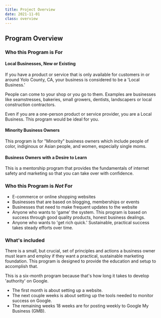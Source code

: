 ```yaml
---
title: Project Overview
date: 2021-11-01
class: overview
---
```


## Program Overview

### Who this Program is For

#### Local Businesses, New or Existing

If you have a product or service that is only available for customers in or around Yolo County, CA, your business is considered to be a 'Local Business.'

People can come to your shop or you go to them. Examples are businesses like seamstresses, bakeries, small growers, dentists, landscapers or local construction contractors.

Even if you are a one-person product or service provider, you are a Local Business. This program would be ideal for you.

#### Minority Business Owners

This program is for "Minority" business owners which include people of color, indiginous or Asian people, and women, especially single moms.

#### Business Owners with a Desire to Learn

This is a mentorship program that provides the fundamentals of internet safety and marketing so that you can take over with confidence.

### Who this Program is _Not_ For

- E-commerce or online shopping websites
- Businesses that are based on blogging, memberships or events
- Businesses that need to make frequent updates to the website
- Anyone who wants to 'game' the system. This program is based on success through good quality products, honest business dealings.
- Anyone who wants to 'get rich quick.' Sustainable, practical success takes steady efforts over time.

### What's included

There is a small, but crucial, set of principles and actions a business owner must learn and employ if they want a practical, sustainable marketing foundation. This program is designed to provide the education and setup to accomplish that.

This is a six-month program because that's how long it takes to develop 'authority' on Google.

- The first month is about setting up a website.
- The next couple weeks is about setting up the tools needed to monitor success on Google.
- The remaining weeks 18 weeks are for posting weekly to Google My Business (GMB).
